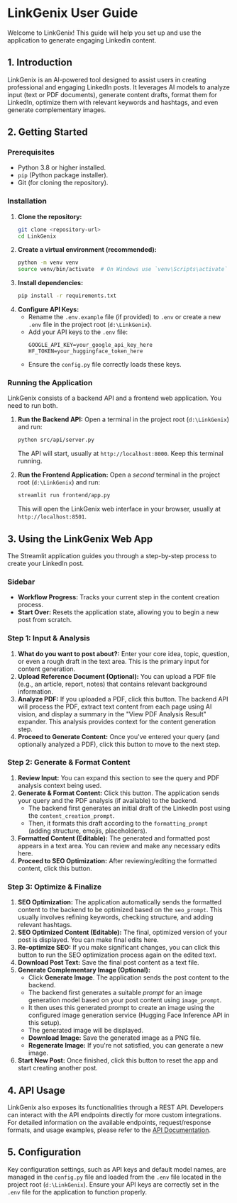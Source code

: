 # LinkGenix User Guide

Welcome to LinkGenix! This guide will help you set up and use the application to generate engaging LinkedIn content.

## 1. Introduction

LinkGenix is an AI-powered tool designed to assist users in creating professional and engaging LinkedIn posts. It leverages AI models to analyze input (text or PDF documents), generate content drafts, format them for LinkedIn, optimize them with relevant keywords and hashtags, and even generate complementary images.

## 2. Getting Started

### Prerequisites

*   Python 3.8 or higher installed.
*   `pip` (Python package installer).
*   Git (for cloning the repository).

### Installation

1.  **Clone the repository:**
    ```bash
    git clone <repository-url>
    cd LinkGenix
    ```
2.  **Create a virtual environment (recommended):**
    ```bash
    python -m venv venv
    source venv/bin/activate  # On Windows use `venv\Scripts\activate`
    ```
3.  **Install dependencies:**
    ```bash
    pip install -r requirements.txt
    ```
4.  **Configure API Keys:**
    *   Rename the `.env.example` file (if provided) to `.env` or create a new `.env` file in the project root (`d:\LinkGenix`).
    *   Add your API keys to the `.env` file:
        ```
        GOOGLE_API_KEY=your_google_api_key_here
        HF_TOKEN=your_huggingface_token_here
        ```
    *   Ensure the `config.py` file correctly loads these keys.

### Running the Application

LinkGenix consists of a backend API and a frontend web application. You need to run both.

1.  **Run the Backend API:**
    Open a terminal in the project root (`d:\LinkGenix`) and run:
    ```bash
    python src/api/server.py
    ```
    The API will start, usually at `http://localhost:8000`. Keep this terminal running.

2.  **Run the Frontend Application:**
    Open a *second* terminal in the project root (`d:\LinkGenix`) and run:
    ```bash
    streamlit run frontend/app.py
    ```
    This will open the LinkGenix web interface in your browser, usually at `http://localhost:8501`.

## 3. Using the LinkGenix Web App

The Streamlit application guides you through a step-by-step process to create your LinkedIn post.

### Sidebar

*   **Workflow Progress:** Tracks your current step in the content creation process.
*   **Start Over:** Resets the application state, allowing you to begin a new post from scratch.

### Step 1: Input & Analysis

1.  **What do you want to post about?:** Enter your core idea, topic, question, or even a rough draft in the text area. This is the primary input for content generation.
2.  **Upload Reference Document (Optional):** You can upload a PDF file (e.g., an article, report, notes) that contains relevant background information.
3.  **Analyze PDF:** If you uploaded a PDF, click this button. The backend API will process the PDF, extract text content from each page using AI vision, and display a summary in the "View PDF Analysis Result" expander. This analysis provides context for the content generation step.
4.  **Proceed to Generate Content:** Once you've entered your query (and optionally analyzed a PDF), click this button to move to the next step.

### Step 2: Generate & Format Content

1.  **Review Input:** You can expand this section to see the query and PDF analysis context being used.
2.  **Generate & Format Content:** Click this button. The application sends your query and the PDF analysis (if available) to the backend.
    *   The backend first generates an initial draft of the LinkedIn post using the `content_creation_prompt`.
    *   Then, it formats this draft according to the `formatting_prompt` (adding structure, emojis, placeholders).
3.  **Formatted Content (Editable):** The generated and formatted post appears in a text area. You can review and make any necessary edits here.
4.  **Proceed to SEO Optimization:** After reviewing/editing the formatted content, click this button.

### Step 3: Optimize & Finalize

1.  **SEO Optimization:** The application automatically sends the formatted content to the backend to be optimized based on the `seo_prompt`. This usually involves refining keywords, checking structure, and adding relevant hashtags.
2.  **SEO Optimized Content (Editable):** The final, optimized version of your post is displayed. You can make final edits here.
3.  **Re-optimize SEO:** If you make significant changes, you can click this button to run the SEO optimization process again on the edited text.
4.  **Download Post Text:** Save the final post content as a text file.
5.  **Generate Complementary Image (Optional):**
    *   Click **Generate Image**. The application sends the post content to the backend.
    *   The backend first generates a suitable *prompt* for an image generation model based on your post content using `image_prompt`.
    *   It then uses this generated prompt to create an image using the configured image generation service (Hugging Face Inference API in this setup).
    *   The generated image will be displayed.
    *   **Download Image:** Save the generated image as a PNG file.
    *   **Regenerate Image:** If you're not satisfied, you can generate a new image.
6.  **Start New Post:** Once finished, click this button to reset the app and start creating another post.

## 4. API Usage

LinkGenix also exposes its functionalities through a REST API. Developers can interact with the API endpoints directly for more custom integrations. For detailed information on the available endpoints, request/response formats, and usage examples, please refer to the [API Documentation](./api_docs.md).

## 5. Configuration

Key configuration settings, such as API keys and default model names, are managed in the `config.py` file and loaded from the `.env` file located in the project root (`d:\LinkGenix`). Ensure your API keys are correctly set in the `.env` file for the application to function properly.
